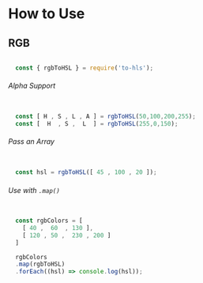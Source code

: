 # How to Use



## RGB

```js

  const { rgbToHSL } = require('to-hls');

```

###### Alpha Support

```js

  const [ H , S , L , A ] = rgbToHSL(50,100,200,255);
  const [  H  , S ,  L  ] = rgbToHSL(255,0,150);

```

###### Pass an Array

```js

  const hsl = rgbToHSL([ 45 , 100 , 20 ]);

```

###### Use with `.map()`

```js

  const rgbColors = [
    [ 40 ,  60  , 130 ],
    [ 120 , 50 ,  230 , 200 ]
  ]

  rgbColors
  .map(rgbToHSL)
  .forEach((hsl) => console.log(hsl));

```
